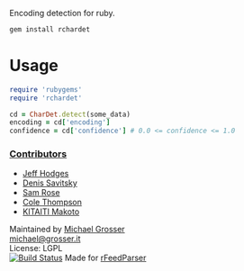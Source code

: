 Encoding detection for ruby.

```Bash
gem install rchardet
```

Usage
=====

```Ruby
require 'rubygems'
require 'rchardet'

cd = CharDet.detect(some_data)
encoding = cd['encoding']
confidence = cd['confidence'] # 0.0 <= confidence <= 1.0
```

### [Contributors](http://github.com/grosser/pru/contributors)
 - [Jeff Hodges](http://github.com/jmhodges)
 - [Denis Savitsky](https://github.com/sadfuzzy)
 - [Sam Rose](https://github.com/samwho)
 - [Cole Thompson](https://github.com/coledot)
 - [KITAITI Makoto](https://github.com/KitaitiMakoto)

Maintained by [Michael Grosser](http://grosser.it)<br/>
michael@grosser.it<br/>
License: LGPL<br/>
[![Build Status](https://travis-ci.org/jmhodges/rchardet.png)](https://travis-ci.org/jmhodges/rchardet)
Made for [rFeedParser](https://github.com/jmhodges/rfeedparser)
